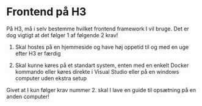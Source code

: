 # Frontend på H3

På H3, må i selv bestemme hvilket frontend framework I vil bruge. Det er dog vigtigt at det følger 1 af følgende 2 krav!

1. Skal hostes på en hjemmeside og have høj oppetid til og med en uge efter H3 er færdig

2. Skal kunne køres på et standart system, enten med en enkelt Docker kommando eller køres direkte i Visual Studio eller på en windows computer uden ekstra setup

Givet at I kun følger krav nummer 2. skal I lave en guide til opsætning på en anden computer!

